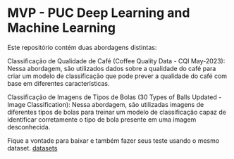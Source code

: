 # MVP - PUC Deep Learning and Machine Learning

Este repositório contém duas abordagens distintas:

Classificação de Qualidade de Café (Coffee Quality Data - CQI May-2023): Nessa abordagem, são utilizados dados sobre a qualidade do café para criar um modelo de classificação que pode prever a qualidade do café com base em diferentes características.

Classificação de Imagens de Tipos de Bolas (30 Types of Balls Updated - Image Classification): Nessa abordagem, são utilizadas imagens de diferentes tipos de bolas para treinar um modelo de classificação capaz de identificar corretamente o tipo de bola presente em uma imagem desconhecida.

Fique a vontade para baixar e também fazer seus teste usando o mesmo dataset. [datasets](links.txt)
